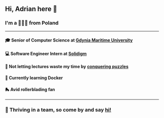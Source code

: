 ## Hi, Adrian here 👋
### I'm a 👨🏻‍💻 from Poland
___
#### 🎓 Senior of Computer Science at [Gdynia Maritime University](https://umg.edu.pl)
#### 💻 Software Engineer Intern at [Solidigm](https://www.solidigm.com)
#### 🧩 Not letting lectures waste my time by [conquering puzzles](https://www.codewars.com/users/AdrianStankiewicz)
#### 🐳 Currently learning Docker
#### 🛼 Avid rollerblading fan
___
### 🤝 Thriving in a team, so come by and say [hi!](https://www.linkedin.com/in/adrianstankiewicz)
